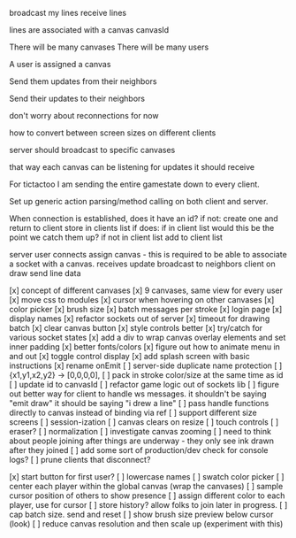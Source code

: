 broadcast my lines
receive lines

lines are associated with a canvas
canvasId

There will be many canvases
There will be many users

A user is assigned a canvas

Send them updates from their neighbors

Send their updates to their neighbors

don't worry about reconnections for now

how to convert between screen sizes on different clients

server should broadcast to specific canvases

that way each canvas can be listening for updates it should receive

For tictactoo I am sending the entire gamestate down to every client.

Set up generic action parsing/method calling on both client and server.

<!-- prettier-ignore -->
When connection is established, does it have an id?
    if not:
        create one and return to client
        store in clients list
    if does:
        if in client list
            would this be the point we catch them up?
        if not in client list
            add to client list

<!-- prettier-ignore -->
server
    user connects
        assign canvas - this is required to be able to associate a socket with a canvas.
    receives update
        broadcast to neighbors
client
    on draw
        send line data

[x] concept of different canvases
[x] 9 canvases, same view for every user
[x] move css to modules
[x] cursor when hovering on other canvases
[x] color picker
[x] brush size
[x] batch messages per stroke
[x] login page
[x] display names
[x] refactor sockets out of server
[x] timeout for drawing batch
[x] clear canvas button
[x] style controls better
[x] try/catch for various socket states
[x] add a div to wrap canvas overlay elements and set inner padding
[x] better fonts/colors
[x] figure out how to animate menu in and out
[x] toggle control display
[x] add splash screen with basic instructions
[x] rename onEmit
[ ] server-side duplicate name protection
[ ] {x1,y1,x2,y2} -> [0,0,0,0],
[ ] pack in stroke color/size at the same time as id
[ ] update id to canvasId
[ ] refactor game logic out of sockets lib
[ ] figure out better way for client to handle ws messages. it shouldn't be saying "emit draw" it should be saying "i drew a line"
[ ] pass handle functions directly to canvas instead of binding via ref
[ ] support different size screens
[ ] session-ization
[ ] canvas clears on resize
[ ] touch controls
[ ] eraser?
[ ] normalization
[ ] investigate canvas zooming
[ ] need to think about people joining after things are underway - they only see ink drawn after they joined
[ ] add some sort of production/dev check for console logs?
[ ] prune clients that disconnect?

<!-- Playtest 6/26 feedback -->

[x] start button for first user?
[ ] lowercase names
[ ] swatch color picker
[ ] center each player within the global canvas (wrap the canvases)
[ ] sample cursor position of others to show presence
[ ] assign different color to each player, use for cursor
[ ] store history? allow folks to join later in progress.
[ ] cap batch size. send and reset
[ ] show brush size preview below cursor (look)
[ ] reduce canvas resolution and then scale up (experiment with this)

